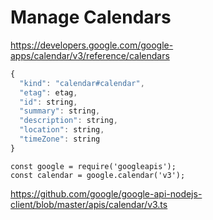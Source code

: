 # Manage Calendars

https://developers.google.com/google-apps/calendar/v3/reference/calendars

```javascript
{
  "kind": "calendar#calendar",
  "etag": etag,
  "id": string,
  "summary": string,
  "description": string,
  "location": string,
  "timeZone": string
}
```

```
const google = require('googleapis');
const calendar = google.calendar('v3');
```

https://github.com/google/google-api-nodejs-client/blob/master/apis/calendar/v3.ts

